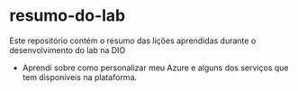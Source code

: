 # resumo-do-lab
Este repositório contém o resumo das lições aprendidas durante o desenvolvimento do lab na DIO

- Aprendi sobre como personalizar meu Azure e alguns dos serviços que tem disponíveis na plataforma.
